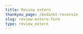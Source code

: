 ```yaml
---
title: Review extern
thankyou_page: /bedankt-recensie
slug: review-extern-form
type: review_extern
---
```

